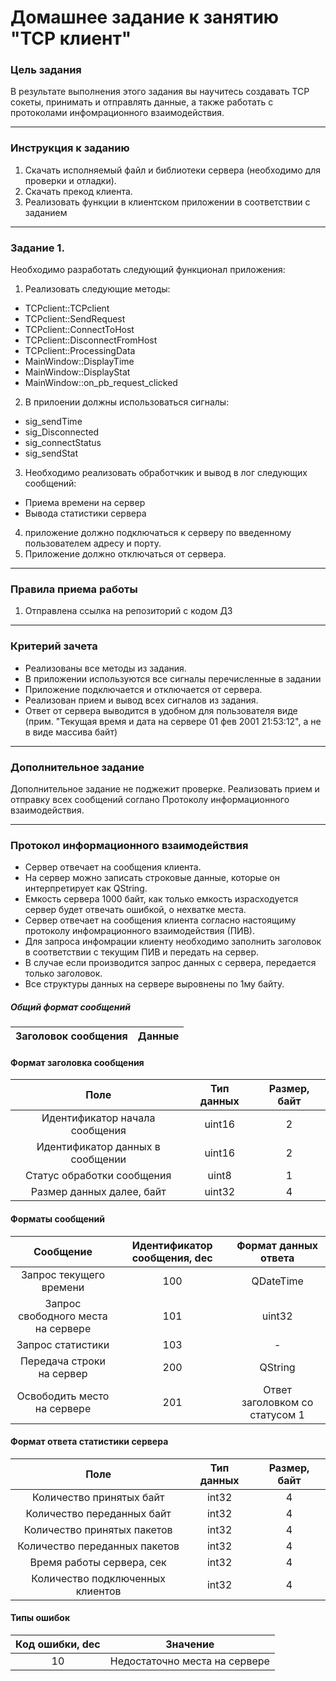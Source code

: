 # Домашнее задание к занятию "TCP клиент"

### Цель задания

В результате выполнения этого задания вы научитесь создавать TCP сокеты, принимать и отправлять данные, а также работать с протоколами инфомрационного взаимодействия.

------

### Инструкция к заданию

1. Скачать исполняемый файл и библиотеки сервера (необходимо для проверки и отладки).
2. Скачать прекод клиента.
3. Реализовать функции в клиентском приложении в соответствии с заданием

------

### Задание 1. 

Необходимо разработать следующий функционал приложения:

1. Реализовать следующие методы:
* TCPclient::TCPclient
* TCPclient::SendRequest
* TCPclient::ConnectToHost
* TCPclient::DisconnectFromHost
* TCPclient::ProcessingData
* MainWindow::DisplayTime
* MainWindow::DisplayStat
* MainWindow::on_pb_request_clicked
2. В прилоении должны использоваться сигналы:
* sig_sendTime
* sig_Disconnected
* sig_connectStatus
* sig_sendStat
3. Необходимо реализовать обработчкик и вывод в лог следующих сообщений:
* Приема времени на сервер
* Вывода статистики сервера
4. приложение должно подключаться к серверу по введенному пользователем адресу и порту.
5. Приложение должно отключаться от сервера.


------

### Правила приема работы

1. Отправлена ссылка на репозиторий с кодом ДЗ

------

### Критерий зачета

* Реализованы все методы из задания.
* В приложении используются все сигналы перечисленные в задании
* Приложение подключается и отключается от сервера.
* Реализован прием и вывод всех сигналов из задания.
* Ответ от сервера выводится в удобном для пользователя виде (прим. "Текущая время и дата на сервере 01 фев 2001 21:53:12", а не в виде массива байт)

------

### Дополнительное задание

Дополнительное задание не поджежит проверке. 
Реализовать прием и отправку всех сообщений соглано Протоколу информационного взаимодействия.

------

### Протокол информационного взаимодействия

- Сервер отвечает на сообщения клиента. 
- На сервер можно записать строковые данные, которые он интерпретирует как QString.
- Емкость сервера 1000 байт, как только емкость израсходуется сервер будет отвечать ошибкой, о нехватке места.
- Сервер отвечает на сообщения клиента согласно настоящиму протоколу инфомрационного взаимодействия (ПИВ).
- Для запроса инфомрации клиенту необходимо заполнить заголовок в соответствии с текущим ПИВ и передать на сервер.
- В случае если производится запрос данных с сервера, передается только заголовок.
- Все структуры данных на сервере выровнены по 1му байту.

##### Общий формат сообщений

| Заголовок сообщения | Данные |
|:---------:|:---------:|

#### Формат заголовка сообщения

| Поле | Тип данных | Размер, байт |
|:---------:|:---------:|:---------:|
|Идентификатор начала сообщения|uint16|2|
|Идентификатор данных в сообщении|uint16|2|
|Статус обработки сообщения|uint8|1|
|Размер данных далее, байт|uint32|4|

#### Форматы сообщений

| Сообщение | Идентификатор сообщения, dec | Формат данных ответа |
|:---------:|:---------:|:---------:|
|Запрос текущего времени|100|QDateTime|
|Запрос свободного места на сервере|101|uint32|
|Запрос статистики|103|-|
|Передача строки на сервер|200|QString|
|Освободить место на сервере|201|Ответ заголовком со статусом 1|

#### Формат ответа статистики сервера

| Поле | Тип данных | Размер, байт |
|:---------:|:---------:|:---------:|
|Количество принятых байт|int32|4|
|Количество переданных байт|int32|4|
|Количество принятых пакетов|int32|4|
|Количество переданных пакетов|int32|4|
|Время работы сервера, сек|int32|4|
|Количество подключенных клиентов|int32|4|

#### Типы ошибок 

| Код ошибки, dec | Значение |
|:---------:|:---------:|
|10|Недостаточно места на сервере|
